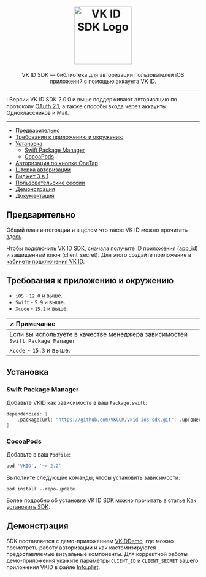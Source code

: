 <div align="center">
  <h1 align="center">
    <img src="logo.svg" width="150" alt="VK ID SDK Logo">
  </h1>
  <p align="center">
    VK ID SDK — библиотека для авторизации пользователей iOS приложений с помощью аккаунта VK ID.
  </p>
</div>

---

:information_source: Версии VK ID SDK 2.0.0 и выше поддерживают авторизацию по протоколу [OAuth 2.1](https://datatracker.ietf.org/doc/html/draft-ietf-oauth-v2-1-10), а также способы входа через аккаунты Одноклассников и Mail.

---

- [Предварительно](#предварительно)
- [Требования к приложению и окружению](#требования-к-приложению-и-окружению)
- [Установка](#установка)
  - [Swift Package Manager](#swift-package-manager)
  - [CocoaPods](#cocoapods)
- [Авторизация по кнопке OneTap](https://id.vk.ru/about/business/go/docs/ru/vkid/latest/vk-id/connection/ios/onetap)
- [Шторка авторизации](https://id.vk.ru/about/business/go/docs/ru/vkid/latest/vk-id/connection/ios/floating-onetap)
- [Виджет 3 в 1](https://id.vk.ru/about/business/go/docs/ru/vkid/latest/vk-id/connection/elements/widget-3-1/three-in-one-ios)
- [Пользовательские сессии](https://id.vk.ru/about/business/go/docs/ru/vkid/latest/vk-id/connection/ios/sessions)
- [Демонстрация](#демонстрация)
- [Документация](https://vkcom.github.io/vkid-ios-sdk/documentation/vkid/)

## Предварительно

Общий план интеграции и в целом что такое VK ID можно прочитать [здесь](https://id.vk.ru/about/business/go/docs/ru/vkid/latest/vk-id/intro/plan).

Чтобы подключить VK ID SDK, сначала получите ID приложения (app_id) и защищенный ключ (client_secret). Для этого создайте приложение в [кабинете подключения VK ID](https://id.vk.ru/business/go).

## Требования к приложению и окружению
* `iOS` - `12.0` и выше.
* `Swift` - `5.9` и выше.
* `Xcode` - `15.2` и выше.

|↗️ **Примечание**|
|:---|
|Если вы используете в качестве менеджера зависимостей `Swift Package Manager`|
| `Xcode` - `15.3` и выше.|

## Установка

### Swift Package Manager
Добавьте VKID как зависимость в ваш `Package.swift`:
```swift
dependencies: [
    .package(url: "https://github.com/VKCOM/vkid-ios-sdk.git", .upToNextMajor(from: "2.2.0"))
]
```

### CocoaPods
Добавьте в ваш `Podfile`:
```ruby
pod 'VKID', '~> 2.2'
```
Выполните следующие команды, чтобы установить зависимости:
```shell
pod install --repo-update
```

Более подробно об установке VK ID SDK можно прочитать в статье [Как установить SDK](https://id.vk.ru/about/business/go/docs/ru/vkid/latest/vk-id/connection/ios/install).

## Демонстрация

SDK поставляется с демо-приложением [VKIDDemo](VKIDDemo), где можно посмотреть работу авторизации и как кастомизируются предоставляемые визуальные компоненты. Для корректной работы демо-приложения укажите параметры `CLIENT_ID` и `CLIENT_SECRET` вашего приложения VKID в файле [Info.plist](VKIDDemo/VKIDDemo/Resources/Info.plist).
